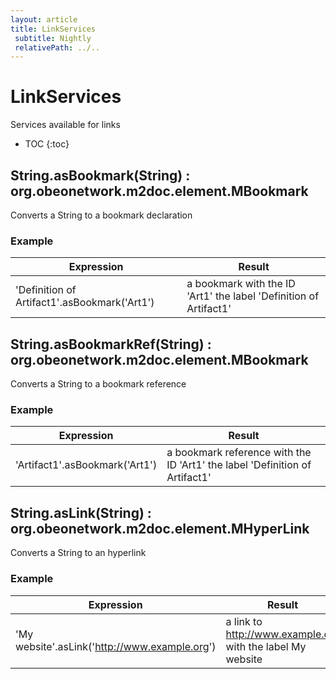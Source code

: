 ```yaml
---
layout: article
title: LinkServices
 subtitle: Nightly
 relativePath: ../..
---
```


<!--
/********************************************************************************
** Copyright (c) 2015 Obeo.
** All rights reserved. This program and the accompanying materials
** are made available under the terms of the Eclipse Public License v1.0
** which accompanies this distribution, and is available at
** http://www.eclipse.org/legal/epl-v10.html
**
** Contributors:
**    Stephane Begaudeau (Obeo) - initial API and implementation
*********************************************************************************/
-->

# LinkServices

Services available for links

* TOC
{:toc}

## String.asBookmark(String) : org.obeonetwork.m2doc.element.MBookmark

Converts a String to a bookmark declaration

### Example

| Expression | Result |
| ---------- | ------ |
| 'Definition of Artifact1'.asBookmark('Art1') | a bookmark with the ID 'Art1' the label 'Definition of Artifact1' |

## String.asBookmarkRef(String) : org.obeonetwork.m2doc.element.MBookmark

Converts a String to a bookmark reference

### Example

| Expression | Result |
| ---------- | ------ |
| 'Artifact1'.asBookmark('Art1') | a bookmark reference with the ID 'Art1' the label 'Definition of Artifact1' |

## String.asLink(String) : org.obeonetwork.m2doc.element.MHyperLink

Converts a String to an hyperlink

### Example

| Expression | Result |
| ---------- | ------ |
| 'My website'.asLink('http://www.example.org') | a link to http://www.example.org with the label My website |



